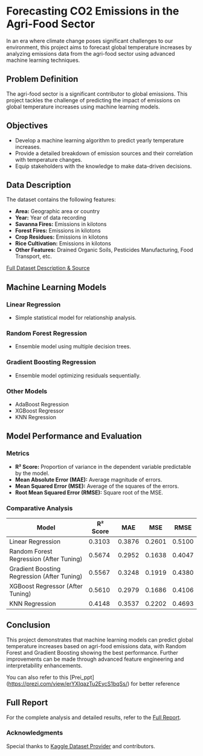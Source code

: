 # Forecasting CO2 Emissions in the Agri-Food Sector

In an era where climate change poses significant challenges to our environment, this project aims to forecast global temperature increases by analyzing emissions data from the agri-food sector using advanced machine learning techniques.

## Problem Definition
The agri-food sector is a significant contributor to global emissions. This project tackles the challenge of predicting the impact of emissions on global temperature increases using machine learning models.

## Objectives
- Develop a machine learning algorithm to predict yearly temperature increases.
- Provide a detailed breakdown of emission sources and their correlation with temperature changes.
- Equip stakeholders with the knowledge to make data-driven decisions.

## Data Description
The dataset contains the following features:
- **Area:** Geographic area or country
- **Year:** Year of data recording
- **Savanna Fires:** Emissions in kilotons
- **Forest Fires:** Emissions in kilotons
- **Crop Residues:** Emissions in kilotons
- **Rice Cultivation:** Emissions in kilotons
- **Other Features:** Drained Organic Soils, Pesticides Manufacturing, Food Transport, etc.

[Full Dataset Description & Source](https://www.kaggle.com/datasets/alessandrolobello/agri-food-co2-emission-dataset-forecasting-ml/data)

## Machine Learning Models
### Linear Regression
- Simple statistical model for relationship analysis.

### Random Forest Regression
- Ensemble model using multiple decision trees.

### Gradient Boosting Regression
- Ensemble model optimizing residuals sequentially.

### Other Models
- AdaBoost Regression
- XGBoost Regressor
- KNN Regression

## Model Performance and Evaluation
### Metrics
- **R² Score:** Proportion of variance in the dependent variable predictable by the model.
- **Mean Absolute Error (MAE):** Average magnitude of errors.
- **Mean Squared Error (MSE):** Average of the squares of the errors.
- **Root Mean Squared Error (RMSE):** Square root of the MSE.

### Comparative Analysis
Model | R² Score | MAE | MSE | RMSE
---|---|---|---|---
Linear Regression | 0.3103 | 0.3876 | 0.2601 | 0.5100
Random Forest Regression (After Tuning) | 0.5674 | 0.2952 | 0.1638 | 0.4047
Gradient Boosting Regression (After Tuning) | 0.5567 | 0.3248 | 0.1919 | 0.4380
XGBoost Regressor (After Tuning) | 0.5610 | 0.2979 | 0.1686 | 0.4106
KNN Regression | 0.4148 | 0.3537 | 0.2202 | 0.4693

## Conclusion
This project demonstrates that machine learning models can predict global temperature increases based on agri-food emissions data, with Random Forest and Gradient Boosting showing the best performance. Further improvements can be made through advanced feature engineering and interpretability enhancements.

You can also refer to this [Prei_ppt] (https://prezi.com/view/erYXIqazTu2EycS1bqSs/) for better reference 


## Full Report
For the complete analysis and detailed results, refer to the [Full Report](DATA_MINING_PROJECT_REPORT.pdf).
  
### Acknowledgments
Special thanks to [Kaggle Dataset Provider](https://www.kaggle.com/datasets/alessandrolobello/agri-food-co2-emission-dataset-forecasting-ml/data) and contributors.
